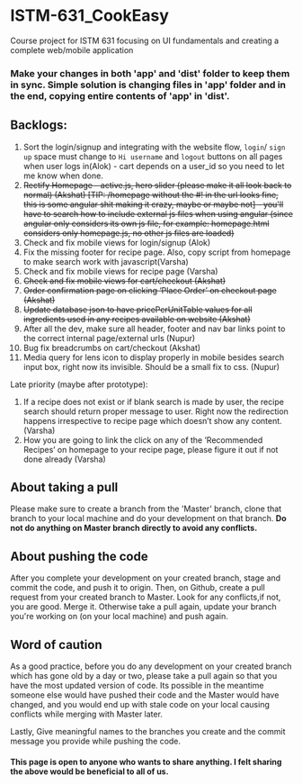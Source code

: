 # ISTM-631_CookEasy
Course project for ISTM 631 focusing on UI fundamentals and creating a complete web/mobile application

### Make your changes in both 'app' and 'dist' folder to keep them in sync. Simple solution is changing files in 'app' folder and in the end, copying entire contents of 'app' in 'dist'.

## Backlogs:
1. Sort the login/signup and integrating with the website flow, `login`/ `sign up` space must change to `Hi username` and `logout` buttons on all pages when user logs in(Alok) - cart depends on a user_id so you need to let me know when done.
2. ~~Rectify Homepage - active.js, hero slider (please make it all look back to normal) (Akshat) [TIP: /homepage without the #! in the url looks fine, this is some angular shit making it crazy, maybe or maybe not] - you'll have to search how to include external js files when using angular (since angular only considers its own js file, for example: homepage.html considers only homepage.js, no other js files are loaded)~~
3. Check and fix mobile views for login/signup (Alok)
4. Fix the missing footer for recipe page. Also, copy script from homepage to make search work with javascript(Varsha)
5. Check and fix mobile views for recipe page (Varsha)
6. ~~Check and fix mobile views for cart/checkout (Akshat)~~
7. ~~Order confirmation page on clicking ‘Place Order’ on checkout page (Akshat)~~
8. ~~Update database json to have pricePerUnitTable values for all ingredients used in any recipes available on website (Akshat)~~
9. After all the dev, make sure all header, footer and nav bar links point to the correct internal page/external urls (Nupur)
10. Bug fix breadcrumbs on cart/checkout (Akshat)
11. Media query for lens icon to display properly in mobile besides search input box, right now its invisible. Should be a small fix to css. (Nupur)

Late priority (maybe after prototype):
1. If a recipe does not exist or if blank search is made by user, the recipe search should return proper message to user. Right now the redirection happens irrespective to recipe page which doesn’t show any content. (Varsha)
2. How you are going to link the click on any of the ’Recommended Recipes’ on homepage to your recipe page, please figure it out if not done already (Varsha)

## About taking a pull
Please make sure to create a branch from the 'Master' branch, clone that branch to your local machine and do your development on that branch. **Do not do anything on Master branch directly to avoid any conflicts.**

## About pushing the code
After you complete your development on your created branch, stage and commit the code, and push it to origin. Then, on Github, create a pull request from your created branch to Master. Look for any conflicts,if not, you are good. Merge it. Otherwise take a pull again, update your branch you're working on (on your local machine) and push again. 

## Word of caution 
As a good practice, before you do any development on your created branch which has gone old by a day or two, please take a pull again so that you have the most updated version of code. Its possible in the meantime someone else would have pushed their code and the Master would have changed, and you would end up with stale code on your local causing conflicts while merging with Master later.

Lastly, Give meaningful names to the branches you create and the commit message you provide while pushing the code.

#### This page is open to anyone who wants to share anything. I felt sharing the above would be beneficial to all of us.



